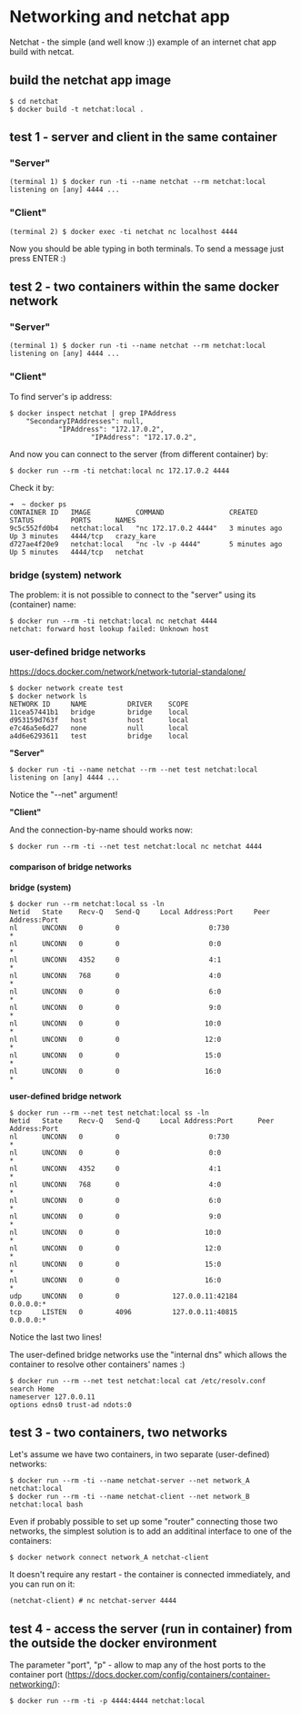 # Networking and netchat app

Netchat - the simple (and well know :)) example of an internet chat app build with netcat.

## build the netchat app image

	$ cd netchat
	$ docker build -t netchat:local .

## test 1 - server and client in the same container

### "Server"

	(terminal 1) $ docker run -ti --name netchat --rm netchat:local
	listening on [any] 4444 ...

### "Client"

	(terminal 2) $ docker exec -ti netchat nc localhost 4444

Now you should be able typing in both terminals. To send a message just press ENTER :)

## test 2 - two containers within the same docker network

### "Server"

	(terminal 1) $ docker run -ti --name netchat --rm netchat:local
	listening on [any] 4444 ...

### "Client"

To find server's ip address:

	$ docker inspect netchat | grep IPAddress
		"SecondaryIPAddresses": null,
	            "IPAddress": "172.17.0.2",
	                    "IPAddress": "172.17.0.2",

And now you can connect to the server (from different container) by:

	$ docker run --rm -ti netchat:local nc 172.17.0.2 4444

Check it by:

	➜  ~ docker ps
	CONTAINER ID   IMAGE           COMMAND                CREATED         STATUS         PORTS      NAMES
	9c5c552fd0b4   netchat:local   "nc 172.17.0.2 4444"   3 minutes ago   Up 3 minutes   4444/tcp   crazy_kare
	d727ae4f20e9   netchat:local   "nc -lv -p 4444"       5 minutes ago   Up 5 minutes   4444/tcp   netchat

### bridge (system) network

The problem: it is not possible to connect to the "server" using its (container) name:

	$ docker run --rm -ti netchat:local nc netchat 4444
	netchat: forward host lookup failed: Unknown host

### user-defined bridge networks

https://docs.docker.com/network/network-tutorial-standalone/

	$ docker network create test
	$ docker network ls
	NETWORK ID     NAME          DRIVER    SCOPE
	11cea57441b1   bridge        bridge    local
	d953159d763f   host          host      local
	e7c46a5e6d27   none          null      local
	a4d6e6293611   test          bridge    local

**"Server"**

	$ docker run -ti --name netchat --rm --net test netchat:local
	listening on [any] 4444 ...

Notice the "--net" argument!

**"Client"**

And the connection-by-name should works now:

	$ docker run --rm -ti --net test netchat:local nc netchat 4444

#### comparison of bridge networks

**bridge (system)**

	$ docker run --rm netchat:local ss -ln
	Netid   State    Recv-Q   Send-Q     Local Address:Port     Peer Address:Port
	nl      UNCONN   0        0                      0:730                  *
	nl      UNCONN   0        0                      0:0                    *
	nl      UNCONN   4352     0                      4:1                    *
	nl      UNCONN   768      0                      4:0                    *
	nl      UNCONN   0        0                      6:0                    *
	nl      UNCONN   0        0                      9:0                    *
	nl      UNCONN   0        0                     10:0                    *
	nl      UNCONN   0        0                     12:0                    *
	nl      UNCONN   0        0                     15:0                    *
	nl      UNCONN   0        0                     16:0                    *

**user-defined bridge network**

	$ docker run --rm --net test netchat:local ss -ln
	Netid   State    Recv-Q   Send-Q     Local Address:Port      Peer Address:Port
	nl      UNCONN   0        0                      0:730                   *
	nl      UNCONN   0        0                      0:0                     *
	nl      UNCONN   4352     0                      4:1                     *
	nl      UNCONN   768      0                      4:0                     *
	nl      UNCONN   0        0                      6:0                     *
	nl      UNCONN   0        0                      9:0                     *
	nl      UNCONN   0        0                     10:0                     *
	nl      UNCONN   0        0                     12:0                     *
	nl      UNCONN   0        0                     15:0                     *
	nl      UNCONN   0        0                     16:0                     *
	udp     UNCONN   0        0             127.0.0.11:42184          0.0.0.0:*
	tcp     LISTEN   0        4096          127.0.0.11:40815          0.0.0.0:*

Notice the last two lines!

The user-defined bridge networks use the "internal dns" which allows the container to resolve other containers' names :)

	$ docker run --rm --net test netchat:local cat /etc/resolv.conf
	search Home
	nameserver 127.0.0.11
	options edns0 trust-ad ndots:0

## test 3 - two containers, two networks

Let's assume we have two containers, in two separate (user-defined) networks:

	$ docker run --rm -ti --name netchat-server --net network_A netchat:local
	$ docker run --rm -ti --name netchat-client --net network_B netchat:local bash

Even if probably possible to set up some "router" connecting those two networks, the simplest solution is to add an additinal interface to one of the containers:

	$ docker network connect network_A netchat-client

It doesn't require any restart - the container is connected immediately, and you can run on it:

	(netchat-client) # nc netchat-server 4444

## test 4 - access the server (run in container) from the outside the docker environment

The parameter "port", "p" - allow to map any of the host ports to the container port (https://docs.docker.com/config/containers/container-networking/):

	$ docker run --rm -ti -p 4444:4444 netchat:local
